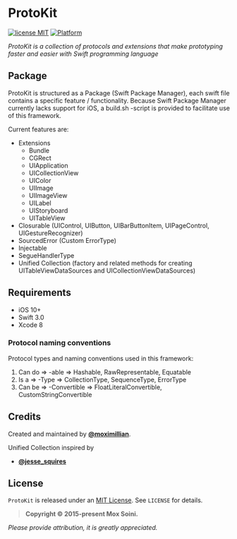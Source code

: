 
# ProtoKit
 [![license MIT](https://img.shields.io/badge/license-MIT-000000.svg)][mitLink] [![Platform](https://img.shields.io/badge/platform-iOS-lightgray.svg)][docsLink]

*ProtoKit is a collection of protocols and extensions that make prototyping faster and easier with Swift programming language*

## Package

ProtoKit is structured as a Package (Swift Package Manager), each swift file contains a specific feature / functionality. Because Swift Package Manager currently lacks support for iOS, a build.sh -script is provided to facilitate use of this framework.

Current features are:
  * Extensions
    * Bundle
    * CGRect
    * UIApplication
    * UICollectionView
    * UIColor
    * UIImage
    * UIImageView
    * UILabel
    * UIStoryboard
    * UITableView
  * Closurable (UIControl, UIButton, UIBarButtonItem, UIPageControl, UIGestureRecognizer)
  * SourcedError (Custom ErrorType)
  * Injectable
  * SegueHandlerType
  * Unified Collection (factory and related methods for creating UITableViewDataSources and UICollectionViewDataSources)

## Requirements

* iOS 10+
* Swift 3.0
* Xcode 8


### Protocol naming conventions

Protocol types and naming conventions used in this framework:
  1. Can do => -able        => Hashable, RawRepresentable, Equatable
  2. Is a   => -Type        => CollectionType, SequenceType, ErrorType
  3. Can be => -Convertible => FloatLiteralConvertible, CustomStringConvertible


## Credits

Created and maintained by [**@moximillian**](https://twitter.com/moximillian).

Unified Collection inspired by 
* **[@jesse_squires](https://twitter.com/jesse_squires)**


## License

`ProtoKit` is released under an [MIT License][mitLink]. See `LICENSE` for details.

>**Copyright &copy; 2015-present Mox Soini.**

*Please provide attribution, it is greatly appreciated.*


[docsLink]:http://github.com/moximillian/ProtoKit
[mitLink]:http://opensource.org/licenses/MIT
